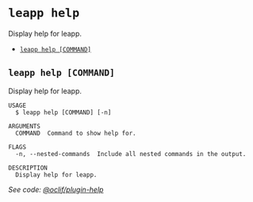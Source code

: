 `leapp help`
============

Display help for leapp.

* [`leapp help [COMMAND]`](#leapp-help-command)

## `leapp help [COMMAND]`

Display help for leapp.

```
USAGE
  $ leapp help [COMMAND] [-n]

ARGUMENTS
  COMMAND  Command to show help for.

FLAGS
  -n, --nested-commands  Include all nested commands in the output.

DESCRIPTION
  Display help for leapp.
```

_See code: [@oclif/plugin-help](https://github.com/oclif/plugin-help/blob/v5.1.14/src/commands/help.ts)_
